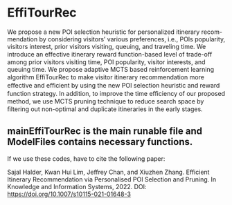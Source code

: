 # EffiTourRec
We propose a new POI selection heuristic for personalized itinerary recom- mendation by considering visitors’ various preferences, i.e., POIs popularity, visitors interest, prior visitors visiting, queuing, and traveling time. We introduce an eﬀective itinerary reward function-based level of trade-oﬀ among prior visitors visiting time, POI popularity, visitor interests, and queuing time. We propose adaptive MCTS based reinforcement learning algorithm EﬃTourRec to make visitor itinerary recommendation more eﬀective and eﬃcient by using the new POI selection heuristic and reward function strategy. In addition, to improve the time eﬃciency of our proposed method, we use MCTS pruning technique to reduce search space by ﬁltering out non-optimal and duplicate itineraries in the early stages.

## mainEffiTourRec is the main runable file and ModelFiles contains necessary functions. 


If we use these codes, have to cite the following paper:

Sajal Halder, Kwan Hui Lim, Jeffrey Chan, and Xiuzhen Zhang. Efficient Itinerary Recommendation via Personalised POI Selection and Pruning. In Knowledge and Information Systems, 2022. DOI: https://doi.org/10.1007/s10115-021-01648-3

